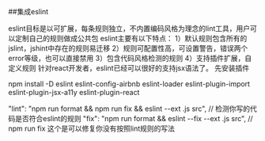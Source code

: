 ##集成eslint

eslint目标是以可扩展，每条规则独立，不内置编码风格为理念的lint工具，用户可以定制自己的规则做成公共包
eslint主要有以下特点：
1）默认规则包含所有的jslint，jshint中存在的规则易迁移
2）规则可配置性高，可设置警告，错误两个error等级，也可以直接禁用
3）包含代码风格检测的规则
4）支持插件扩展，自定义规则
针对react开发者，eslint已经可以很好的支持jsx语法了。
先安装插件

npm install -D eslint eslint-config-airbnb eslint-loader  eslint-plugin-import eslint-plugin-jsx-a11y eslint-plugin-react

"lint": "npm run format && npm run fix &&  eslint --ext .js src",  //  检测你写的代码是否符合eslint的规则
"fix": "npm run format && eslint --fix --ext .js src",  //  npm run fix 这个是可以修复你没有按照lint规则的写法

